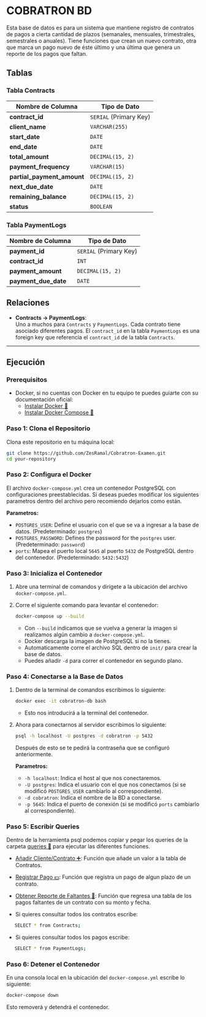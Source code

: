 # COBRATRON BD

Esta base de datos es para un sistema que mantiene registro de contratos de pagos a cierta cantidad de plazos (semanales, mensuales, trimestrales, semestrales o anuales). Tiene funciones que crean un nuevo contrato, otra que marca un pago nuevo de éste último y una última que genera un reporte de los pagos que faltan.

## Tablas

### Tabla Contracts

| Nombre de Columna          | Tipo de Dato           |
| -------------------------- | ---------------------- |
| **contract_id**            | `SERIAL` (Primary Key) |
| **client_name**            | `VARCHAR(255)`         |
| **start_date**             | `DATE`                 |
| **end_date**               | `DATE`                 |
| **total_amount**           | `DECIMAL(15, 2)`       |
| **payment_frequency**      | `VARCHAR(15)`          |
| **partial_payment_amount** | `DECIMAL(15, 2)`       |
| **next_due_date**          | `DATE`                 |
| **remaining_balance**      | `DECIMAL(15, 2)`       |
| **status**                 | `BOOLEAN`              |


### Tabla PaymentLogs

| Nombre de Columna    | Tipo de Dato           |
| -------------------- | ---------------------- |
| **payment_id**       | `SERIAL` (Primary Key) |
| **contract_id**      | `INT`                  |
| **payment_amount**   | `DECIMAL(15, 2)`       |
| **payment_due_date** | `DATE`                 |


## Relaciones

- **Contracts → PaymentLogs**:  
  Uno a muchos para `Contracts` y `PaymentLogs`. Cada contrato tiene asociado diferentes pagos. El `contract_id` en la tabla `PaymentLogs` es una foreign key que referencia el `contract_id` de la tabla `Contracts`.

---

## Ejecución

### Prerequisitos

- Docker, si no cuentas con Docker en tu equipo te puedes guiarte con su documentación oficial:
  - [Instalar Docker 🐋](https://docs.docker.com/get-docker/)
  - [Instalar Docker Compose 🐳](https://docs.docker.com/compose/install/)

### Paso 1: Clona el Repositorio

Clona este repositorio en tu máquina local:

```bash
git clone https://github.com/ZesRamal/Cobratron-Examen.git
cd your-repository
```

### Paso 2: Configura el Docker

El archivo `docker-compose.yml` crea un contenedor PostgreSQL con configuraciones preestablecidas. Si deseas puedes modificar los siguientes parametros dentro del archivo pero recomiendo dejarlos como están.

**Parametros:**

- `POSTGRES_USER`: Define el usuario con el que se va a ingresar a la base de datos. (Predeterminado: `postgres`)
- `POSTGRES_PASSWORD`: Defines the password for the `postgres` user. (Predeterminado: `password`)
- `ports`: Mapea el puerto local `5645` al puerto `5432` de PostgreSQL dentro del contenedor. (Predeterminado: `5432:5432`)

### Paso 3: Inicializa el Contenedor

1. Abre una terminal de comandos y dirigete a la ubicación del archivo `docker-compose.yml`.
2. Corre el siguiente comando para levantar el contenedor:

   ```bash
   docker-compose up --build
   ```

   - Con `--build` indicamos que se vuelva a generar la imagen si realizamos algún cambio a `docker-compose.yml`.
   - Docker descarga la imagen de PostgreSQL si no la tienes.
   - Automaticamente corre el archivo SQL dentro de `init/` para crear la base de datos.
   - Puedes añadir `-d` para correr el contenedor en segundo plano.

### Paso 4: Conectarse a la Base de Datos

1. Dentro de la terminal de comandos escribimos lo siguiente:

   ```bash
   docker exec -it cobratron-db bash
   ```

   - Esto nos introducirá a la terminal del contenedor.

2. Ahora para conectarnos al servidor escribimos lo siguiente:

   ```bash
   psql -h localhost -U postgres -d cobratron -p 5432
   ```

   Después de esto se te pedirá la contraseña que se configuró anteriormente.

   **Parametros:**

   - `-h localhost`: Indica el host al que nos conectaremos.
   - `-U postgres`: Indica el usuario con el que nos conectamos (si se modificó `POSTGRES_USER` cambiarlo al correspondiente).
   - `-d cobratron`: Indica el nombre de la BD a conectarse.
   - `-p 5645`: Indica el puerto de conexión (si se modificó `ports` cambiarlo al correspondiente).

### Paso 5: Escribir Queries

Dentro de la herramienta psql podemos copiar y pegar los queries de la carpeta [queries 📄](/queries/) para ejecutar las diferentes funciones.

- [Añadir Cliente/Contrato ➕](/queries/new_client.sql): Función que añade un valor a la tabla de Contratos.
- [Registrar Pago 💵](/queries/make_payment.sql): Función que registra un pago de algun plazo de un contrato.
- [Obtener Reporte de Faltantes 📕](/queries/show_report.sql): Función que regresa una tabla de los pagos faltantes de un contrato con su monto y fecha.

- Si quieres consultar todos los contratos escribe:

```bash
   SELECT * from Contracts;
```

- Si quieres consultar todos los pagos escribe:

```bash
   SELECT * from PaymentLogs;
```

### Paso 6: Detener el Contenedor

En una consola local en la ubicación del `docker-compose.yml` escribe lo siguiente:

```bash
docker-compose down
```

Esto removerá y detendrá el contenedor.
